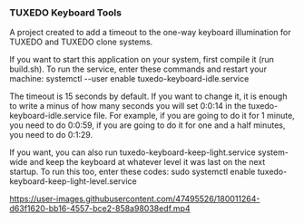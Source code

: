 ### TUXEDO Keyboard Tools

A project created to add a timeout to the one-way keyboard illumination for TUXEDO and TUXEDO clone systems.

If you want to start this application on your system, first compile it (run build.sh). To run the service, enter these commands and restart your machine:
systemctl --user enable tuxedo-keyboard-idle.service

The timeout is 15 seconds by default. If you want to change it, it is enough to write a minus of how many seconds you will set 0:0:14 in the tuxedo-keyboard-idle.service file. For example, if you are going to do it for 1 minute, you need to do 0:0:59, if you are going to do it for one and a half minutes, you need to do 0:1:29.

If you want, you can also run tuxedo-keyboard-keep-light.service system-wide and keep the keyboard at whatever level it was last on the next startup. To run this too, enter these codes:
sudo systemctl enable tuxedo-keyboard-keep-light-level.service

https://user-images.githubusercontent.com/47495526/180011264-d63f1620-bb16-4557-bce2-858a98038edf.mp4
